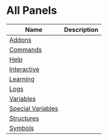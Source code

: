 
# All Panels

| Name | Description |
| ---- | ----------- |
| [Addons](https://github.com/G1ANT-Robot/G1ANT.Robot/blob/master/G1ANT.Robot/Panels/AddonsPanel.md) |  |
| [Commands](https://github.com/G1ANT-Robot/G1ANT.Robot/blob/master/G1ANT.Robot/Panels/CommandsPanel.md) |  |
| [Help](https://github.com/G1ANT-Robot/G1ANT.Robot/blob/master/G1ANT.Robot/Panels/HelpPanel.md) |  |
| [Interactive](https://github.com/G1ANT-Robot/G1ANT.Robot/blob/master/G1ANT.Robot/Panels/InteractivePanel.md) |  |
| [Learning](https://github.com/G1ANT-Robot/G1ANT.Robot/blob/master/G1ANT.Robot/Panels/LearningPanel.md) |  |
| [Logs](https://github.com/G1ANT-Robot/G1ANT.Robot/blob/master/G1ANT.Robot/Panels/LogsPanel.md) |  |
| [Variables](https://github.com/G1ANT-Robot/G1ANT.Robot/blob/master/G1ANT.Robot/Panels/ScripterVariablesPanel.md) |  |
| [Special Variables](https://github.com/G1ANT-Robot/G1ANT.Robot/blob/master/G1ANT.Robot/Panels/SpecialVariablesPanel.md) |  |
| [Structures](https://github.com/G1ANT-Robot/G1ANT.Robot/blob/master/G1ANT.Robot/Panels/StructuresPanel.md) |  |
| [Symbols](https://github.com/G1ANT-Robot/G1ANT.Robot/blob/master/G1ANT.Robot/Panels/SymbolsPanel.md) |  |

